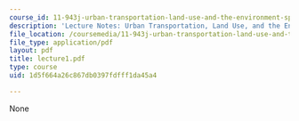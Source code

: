 ```yaml
---
course_id: 11-943j-urban-transportation-land-use-and-the-environment-spring-2002
description: 'Lecture Notes: Urban Transportation, Land Use, and the Environment'
file_location: /coursemedia/11-943j-urban-transportation-land-use-and-the-environment-spring-2002/1d5f664a26c867db0397fdfff1da45a4_lecture1.pdf
file_type: application/pdf
layout: pdf
title: lecture1.pdf
type: course
uid: 1d5f664a26c867db0397fdfff1da45a4

---
```

None